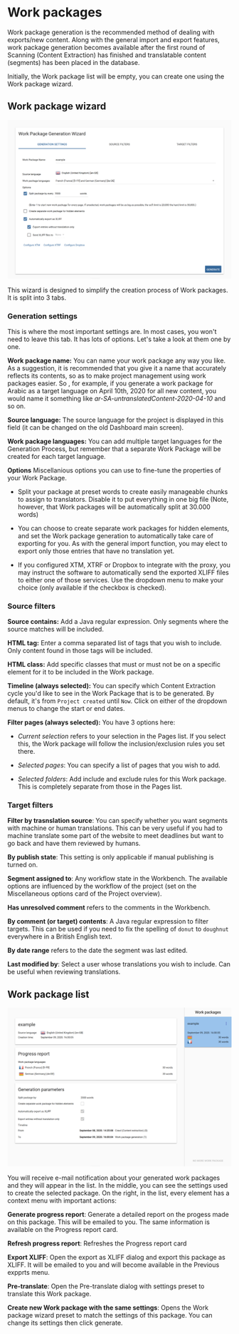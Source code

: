 # Work packages

Work package generation is the recommended method of dealing with exports/new content. Along with the general import and export features, work package generation becomes available after the first round of Scanning (Content Extraction) has finished and translatable content (segments) has been placed in the database.

Initially, the Work package list will be empty, you can create one using the Work package wizard.

## Work package wizard

![Work package wizard](/img/dashboard2/work_package/work_package_wizard.png)

This wizard is designed to simplify the creation process of Work packages. It is split into 3 tabs.

### Generation settings

This is where the most important settings are. In most cases, you won't need to leave this tab. It has lots of options. Let's take a look at them one by one.

**Work package name:** You can name your work package any way you like. As a suggestion, it is recommended that you give it a name that accurately reflects its contents, so as to make project management using work packages easier. So
, for example, if you generate a work package for Arabic as a target language on April 10th, 2020 for all new content, you would name it something like _ar-SA-untranslatedContent-2020-04-10_ and so on.

**Source language:** The source language for the project is displayed in this field (it can be changed on the old Dashboard main screen).

**Work package languages:** You can add multiple target languages for the Generation Process, but remember that a separate Work Package will be created for each target language.

**Options** Miscellanious options you can use to fine-tune the properties of your Work Package.

- Split your package at preset words to create easily manageable chunks to assign to translators. Disable it to put everything in one big file (Note, however, that Work packages will be automatically split at 30.000 words)

- You can choose to create separate work packages for hidden elements, and set the Work package generation to automatically take care of exporting for you. As with the general import function, you may elect to export only those entries
 that have no translation yet.

- If you configured XTM, XTRF or Dropbox to integrate with the proxy, you may instruct the software to automatically send the exported XLIFF files to either one of those services. Use the dropdown menu to make your choice (only available if the checkbox is checked).

### Source filters

**Source contains:** Add a Java regular expression. Only segments where the source matches will be included.

**HTML tag:** Enter a comma separated list of tags that you wish to include. Only content found in those tags will be included.

**HTML class:** Add specific classes that must or must not be on a specific element for it to be included in the Work package.

**Timeline (always selected):** You can specify which Content Extraction cycle you'd like to see in the Work Package that is to be generated. By default, it's from `Project created` until `Now`. Click on either of the dropdown menus to change the start or end dates.

**Filter pages (always selected):** You have 3 options here:

- *Current selection* refers to your selection in the Pages list. If you select this, the Work package will follow the inclusion/exclusion rules you set there.

- *Selected pages*: You can specify a list of pages that you wish to add.

- *Selected folders*: Add include and exclude rules for this Work package. This is completely separate from those in the Pages list. 

### Target filters

**Filter by trasnslation source**: You can specify whether you want segments with machine or human translations. This can be very useful if you had to machine translate some part of the website to meet deadlines but want to go back and have them reviewed by humans.

**By publish state**: This setting is only applicable if manual publishing is turned on.

**Segment assigned to**: Any workflow state in the Workbench. The available options are influenced by the workflow of the project (set on the Miscellaneous options card of the Project overview).

**Has unresolved comment** refers to the comments in the Workbench.

**By comment (or target) contents**: A Java regular expression to filter targets. This can be used if you need to fix the spelling of `donut` to `doughnut` everywhere in a British English text.

**By date range** refers to the date the segment was last edited.

**Last modified by**: Select a user whose translations you wish to include. Can be useful when reviewing translations.

## Work package list

![Work package list](/img/dashboard2/work_package/work_package_list.png)

You will receive e-mail notification about your generated work packages and they will appear in the list. In the middle, you can see the settings used to create the selected package. On the right, in the list, every element has a context menu with important actions:

**Generate progress report**: Generate a detailed report on the progess made on this package. This will be emailed to you. The same information is available on the Progress report card.

**Refresh progress report**: Refreshes the Progress report card

**Export XLIFF**: Open the export as XLIFF dialog and export this package as XLIFF. It will be emailed to you and will become available in the Previous expprts menu.

**Pre-translate**: Open the Pre-translate dialog with settings preset to translate this Work package.

**Create new Work package with the same settings**: Opens the Work package wizard preset to match the settings of this package. You can change its settings then click generate.